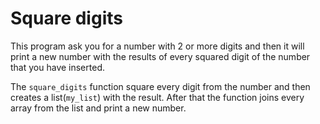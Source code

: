 # Square digits
This program ask you for a number with 2 or more digits and then it will print a new number with the results of every squared digit of the number that you have inserted.

The ``square_digits`` function square every digit from the number and then creates a list(``my_list``) with the result. After that the function joins every array from the list and print a new number.
